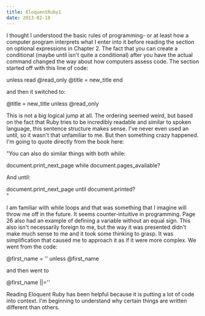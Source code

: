 ```yaml
---
title: EloquentRuby1
date: 2013-02-18
---
```


I thought I understood the basic rules of programming- or at least how a computer program interprets what I enter into it before reading the section on optional expressions in Chapter 2.  The fact that you can create a conditional (maybe until isn't quite a conditional) after you have the actual command changed the way about how computers assess code. The section started off with this line of code: 

  unless read @read_only
    @title = new_title
  end

and then it switched to:

  @title = new_title unless @read_only

This is not a big logical jump at all.  The ordering seemed weird, but based on the fact that Ruby tries to be incredibly readable and similar to spoken language, this sentence structure makes sense.  I've never even used an until, so it wasn't that unfamiliar to me.  But then something crazy happened.  I'm going to quote directly from the book here:

"You can also do similar things with both while:

  document.print_next_page while document.pages_available?

And until:

  document.print_next_page until document.printed?  
"

I am familiar with while loops and that was something that I imagine will throw me off in the future.  It seems counter-intuitive in programming.  Page 26 also had an example of defining a variable without an equal sign.  This also isn't necessarily foreign to me, but the way it was presented didn't make much sense to me and it took some thinking to grasp.  It was simplification that caused me to approach it as if it were more complex.  We went from the code:

  @first_name = '' unless @first_name

and then went to 

  @first_name ||=''

Reading Eloquent Ruby has been helpful because it is putting a lot of code into context.  I'm beginning to understand why certain things are written different than others.
